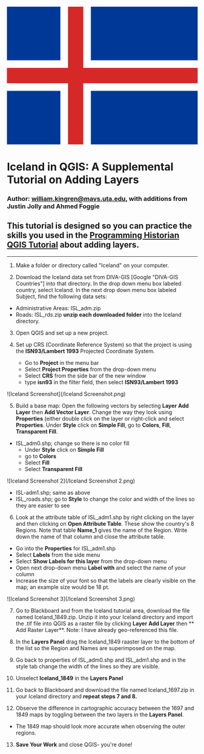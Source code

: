 ![Flag_of_Iceland.svg](/Flag_of_Iceland.svg.png)


# Iceland in QGIS: A Supplemental Tutorial on Adding Layers
### Author: william.kingren@mavs.uta.edu, with additions from Justin Jolly and Ahmed Foggie
## This tutorial is designed so you can practice the skills you used in the [Programming Historian QGIS Tutorial](http://programminghistorian.org/lessons/qgis-layers) about adding layers.

---------

1. Make a folder or directory called "Iceland" on your computer.

2. Download the Iceland data set from DIVA-GIS [Google "DIVA-GIS Countries"] into that directory. In the drop down menu box labeled country, select Iceland. In the next drop down menu box labeled Subject, find the following data sets: 
* Administrative Areas: ISL_adm.zip
* Roads: ISL_rds.zip
**unzip each downloaded folder** into the Iceland directory.

3. Open QGIS and set up a new project.

4. Set up CRS (Coordinate Reference System) so that the project is using the **ISN93/Lambert 1993** Projected Coordinate System.
	* Go to **Project** in the menu bar
	* Select **Project Properties** from the drop-down menu
	* Select **CRS** from the side bar of the new window
	* type **isn93** in the filter field, then select **ISN93/Lambert 1993**

![Iceland Screenshot](/Iceland Screenshot.png)

5. Build a base map: Open the following vectors by selecting **Layer** **Add Layer** then **Add Vector Layer**. Change the way they look using **Properties** (either double click on the layer or right-click and select **Properties**. Under **Style** click on **Simple Fill**, go to **Colors**, **Fill**, **Transparent Fill**.
* ISL_adm0.shp; change so there is no color fill
     * Under **Style** click on **Simple Fill**
     * go to **Colors**
     * Select **Fill**
     * Select **Transparent Fill**
     
![Iceland Screenshot 2](/Iceland Screenshot 2.png)

* ISL-adm1.shp; same as above
* ISL_roads.shp; go to **Style** to change the color and width of the lines so they are easier to see

6. Look at the attribute table of ISL_adm1.shp by right clicking on the layer and then clicking on **Open Attribute Table**. These show the country's 8 Regions. Note that table **Name_1** gives the name of the Region. Write down the name of that column and close the attribute table.
* Go into the **Properties** for ISL_adm1.shp
* Select **Labels** from the side menu
* Select **Show Labels for this layer** from the drop-down menu
* Open next drop-down menu **Label with** and select the name of your column
* Increase the size of your font so that the labels are clearly visible on the map; an example size would be 18 pt.

![Iceland Screenshot 3](/Iceland Screenshot 3.png)

7. Go to Blackboard and from the Iceland tutorial area, download the file named Iceland_1849.zip. Unzip it into your Iceland directory and import the .tif file into QGIS as a raster file by clicking **Layer** **Add Layer** then ** Add Raster Layer**. Note: I have already geo-referenced this file.

8. In the **Layers Panel** drag the Iceland_1849 raaster layer to the bottom of the list so the Region and Names are superimposed on the map.

9. Go back to properties of ISL_adm0.shp and ISL_adm1.shp and in the style tab change the width of the lines so they are visible.

10. Unselect **Iceland_1849** in the **Layers Panel**

11. Go back to Blackboard and download the file named Iceland_1697.zip in your Iceland directory and **repeat steps 7 and 8.**

12. Observe the difference in cartographic accuracy between the 1697 and 1849 maps by toggling between the two layers in the **Layers Panel**.
* The 1849 map should look more accurate when observing the outer regions. 

13. **Save Your Work** and close QGIS- you're done!

